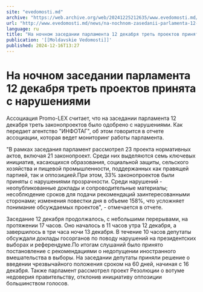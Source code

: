 ```yaml
---
site: "evedomosti.md"
archive: "https://web.archive.org/web/20241225212635/www.evedomosti.md/news/na-nochnom-zasedanii-parlamenta-12-dekabrya-tret-proektov-pr"
url: "http://www.evedomosti.md/news/na-nochnom-zasedanii-parlamenta-12-dekabrya-tret-proektov-pr"
language: ru
title: "На ночном заседании парламента 12 декабря треть проектов принята с нарушениями"
publication: '[[Moldavskie Vedomosti]]'
published: 2024-12-16T13:27
---
```


# На ночном заседании парламента 12 декабря треть проектов принята с нарушениями

Ассоциация Promo-LEX считает, что на заседании парламента 12 декабря треть законопроектов было одобрено с нарушениями. Как передает агентство "ИНФОТАГ", об этом говорится в отчете ассоциации, которая ведет мониторинг работы парламента.

"В рамках заседания парламент рассмотрел 23 проекта нормативных актов, включая 21 законопроект. Среди них выделяются семь ключевых инициатив, касающихся образования, социальной защиты, сельского хозяйства и пищевой промышленности, поддержанных как правящей партией, так и оппозицией.При этом, 33% законопроектов были приняты с нарушениями прозрачности. Среди нарушений - неопубликованные доклады и сопроводительные материалы; несоблюдение сроков для подачи рекомендаций заинтересованными сторонами; изменения повестки дня в объеме 158%, что усложняет понимание обсуждаемых проектов", - отмечается в отчете.

Заседание 12 декабря продолжалось, с небольшими перерывами, на протяжении 17 часов. Оно началось в 11 часов утра 12 декабря, а завершилось в три часа ночи 13 декабря. В течение 10 часов депутаты обсуждали доклады госорганов по поводу нарушений на президентских выборах и референдуме.По итогам слушаний было принято постановление с рекомендациями о недопущении иностранного вмешательства в выборы. На заседании депутаты приняли решение о введении чрезвычайного положения сроком на 60 дней, начиная с 16 декабря. Также парламент рассмотрел проект Резолюции о вотуме недоверия правительству, отклонив инициативу оппозиции большинством голосов.